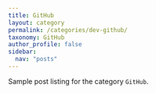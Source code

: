 ```yaml
---
title: GitHub
layout: category
permalink: /categories/dev-github/
taxonomy: GitHub
author_profile: false
sidebar:
  nav: "posts"
---
```


Sample post listing for the category `GitHub`.
